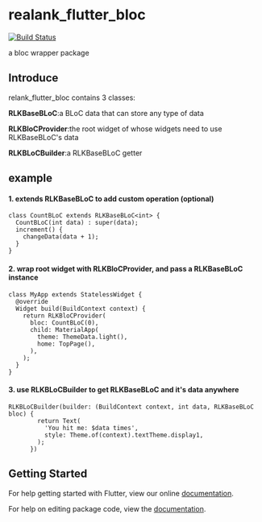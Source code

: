 # realank_flutter_bloc

[![Build Status](https://travis-ci.com/Realank/realank_flutter_bloc.svg?branch=master)](https://travis-ci.com/Realank/realank_flutter_bloc)

a bloc wrapper package

## Introduce

relank_flutter_bloc contains 3 classes:

**RLKBaseBLoC**:a BLoC data that can store any type of data

**RLKBloCProvider**:the root widget of whose widgets need to use RLKBaseBLoC's data

**RLKBLoCBuilder**:a RLKBaseBLoC getter

## example

#### 1. extends RLKBaseBLoC to add custom operation (optional)
```
class CountBLoC extends RLKBaseBLoC<int> {
  CountBLoC(int data) : super(data);
  increment() {
    changeData(data + 1);
  }
}
```

#### 2. wrap root widget with RLKBloCProvider, and pass a RLKBaseBLoC instance
```
class MyApp extends StatelessWidget {
  @override
  Widget build(BuildContext context) {
    return RLKBloCProvider(
      bloc: CountBLoC(0),
      child: MaterialApp(
        theme: ThemeData.light(),
        home: TopPage(),
      ),
    );
  }
}

```

#### 3. use RLKBLoCBuilder to get RLKBaseBLoC and it's data anywhere
```
RLKBLoCBuilder(builder: (BuildContext context, int data, RLKBaseBLoC bloc) {
        return Text(
          'You hit me: $data times',
          style: Theme.of(context).textTheme.display1,
        );
      })
```

## Getting Started

For help getting started with Flutter, view our online [documentation](https://flutter.io/).

For help on editing package code, view the [documentation](https://flutter.io/developing-packages/).
